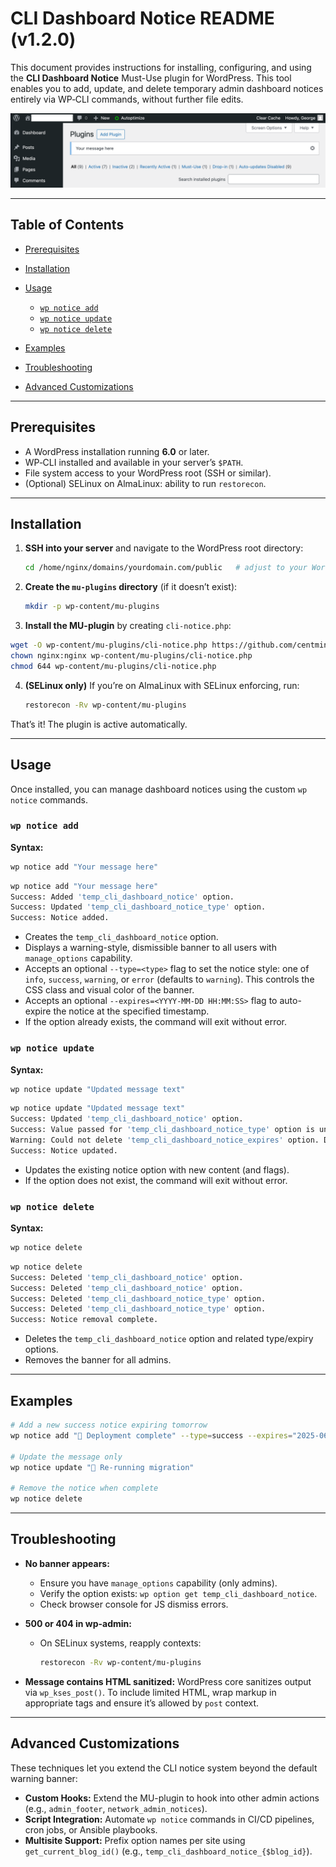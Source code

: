 # CLI Dashboard Notice README (v1.2.0)

This document provides instructions for installing, configuring, and using the **CLI Dashboard Notice** Must-Use plugin for WordPress. This tool enables you to add, update, and delete temporary admin dashboard notices entirely via WP‑CLI commands, without further file edits.

![screenshot](screenshots/wp-plugin-cli-notice.png)

---

## Table of Contents

* [Prerequisites](#prerequisites)
* [Installation](#installation)
* [Usage](#usage)

  * [`wp notice add`](#wp-notice-add)
  * [`wp notice update`](#wp-notice-update)
  * [`wp notice delete`](#wp-notice-delete)
* [Examples](#examples)
* [Troubleshooting](#troubleshooting)
* [Advanced Customizations](#advanced-customizations)

---

## Prerequisites

* A WordPress installation running **6.0** or later.
* WP‑CLI installed and available in your server’s `$PATH`.
* File system access to your WordPress root (SSH or similar).
* (Optional) SELinux on AlmaLinux: ability to run `restorecon`.

---

## Installation

1. **SSH into your server** and navigate to the WordPress root directory:

   ```bash
   cd /home/nginx/domains/yourdomain.com/public   # adjust to your WordPress root
   ```

2. **Create the `mu-plugins` directory** (if it doesn’t exist):

   ```bash
   mkdir -p wp-content/mu-plugins
   ```

3. **Install the MU-plugin** by creating `cli-notice.php`:

```bash
wget -O wp-content/mu-plugins/cli-notice.php https://github.com/centminmod/centminmod-mu-plugins/raw/mu-plugins/cli-notice.php
chown nginx:nginx wp-content/mu-plugins/cli-notice.php
chmod 644 wp-content/mu-plugins/cli-notice.php
```

4. **(SELinux only)** If you’re on AlmaLinux with SELinux enforcing, run:

   ```bash
   restorecon -Rv wp-content/mu-plugins
   ```

That’s it! The plugin is active automatically.

---

## Usage

Once installed, you can manage dashboard notices using the custom `wp notice` commands.

### `wp notice add`

**Syntax:**

```bash
wp notice add "Your message here"
```
```bash
wp notice add "Your message here"
Success: Added 'temp_cli_dashboard_notice' option.
Success: Updated 'temp_cli_dashboard_notice_type' option.
Success: Notice added.
```

* Creates the `temp_cli_dashboard_notice` option.
* Displays a warning-style, dismissible banner to all users with `manage_options` capability.
* Accepts an optional `--type=<type>` flag to set the notice style: one of `info`, `success`, `warning`, or `error` (defaults to `warning`). This controls the CSS class and visual color of the banner.
* Accepts an optional `--expires=<YYYY-MM-DD HH:MM:SS>` flag to auto-expire the notice at the specified timestamp.
* If the option already exists, the command will exit without error.

### `wp notice update`

**Syntax:**

```bash
wp notice update "Updated message text"
```
```bash
wp notice update "Updated message text"
Success: Updated 'temp_cli_dashboard_notice' option.
Success: Value passed for 'temp_cli_dashboard_notice_type' option is unchanged.
Warning: Could not delete 'temp_cli_dashboard_notice_expires' option. Does it exist?
Success: Notice updated.
```

* Updates the existing notice option with new content (and flags).
* If the option does not exist, the command will exit without error.

### `wp notice delete`

**Syntax:**

```bash
wp notice delete
```
```bash
wp notice delete
Success: Deleted 'temp_cli_dashboard_notice' option.
Success: Deleted 'temp_cli_dashboard_notice' option.
Success: Deleted 'temp_cli_dashboard_notice_type' option.
Success: Deleted 'temp_cli_dashboard_notice_type' option.
Success: Notice removal complete.
```

* Deletes the `temp_cli_dashboard_notice` option and related type/expiry options.
* Removes the banner for all admins.

---

## Examples

```bash
# Add a new success notice expiring tomorrow
wp notice add "🎉 Deployment complete" --type=success --expires="2025-06-17 00:00:00"

# Update the message only
wp notice update "🔄 Re-running migration"

# Remove the notice when complete
wp notice delete
```

---

## Troubleshooting

* **No banner appears:**

  * Ensure you have `manage_options` capability (only admins).
  * Verify the option exists: `wp option get temp_cli_dashboard_notice`.
  * Check browser console for JS dismiss errors.
* **500 or 404 in wp-admin:**

  * On SELinux systems, reapply contexts:

    ```bash
    restorecon -Rv wp-content/mu-plugins
    ```
* **Message contains HTML sanitized:** WordPress core sanitizes output via `wp_kses_post()`.
  To include limited HTML, wrap markup in appropriate tags and ensure it’s allowed by `post` context.

---

## Advanced Customizations

These techniques let you extend the CLI notice system beyond the default warning banner:

* **Custom Hooks:** Extend the MU-plugin to hook into other admin actions (e.g., `admin_footer`, `network_admin_notices`).
* **Script Integration:** Automate `wp notice` commands in CI/CD pipelines, cron jobs, or Ansible playbooks.
* **Multisite Support:** Prefix option names per site using `get_current_blog_id()` (e.g., `temp_cli_dashboard_notice_{$blog_id}`).

